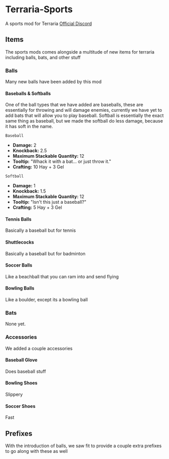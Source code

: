 # Terraria-Sports
A sports mod for Terraria
[Official Discord](https://discord.gg/qapdtQy4RU)

## Items
The sports mods comes alongside a multitude of new items for terraria including balls, bats, and other stuff

### Balls
Many new balls have been added by this mod

#### Baseballs & Softballs

One of the ball types that we have added are baseballs, these are essentially for throwing and will damage enemies, currently we have yet to add bats that will allow you to play baseball.
Softball is essentially the exact same thing as baseball, but we made the softball do less damage, because it has soft in the name.

`Baseball`
* **Damage:** 2
* **Knockback:** 2.5
* **Maximum Stackable Quantity:** 12
* **Tooltip:** "Whack it with a bat... or just throw it."
* **Crafting:** 10 Hay + 3 Gel

`Softball`
* **Damage:** 1
* **Knockback:** 1.5
* **Maximum Stackable Quantity:** 12
* **Tooltip:** "Isn't this just a baseball?"
* **Crafting:** 5 Hay + 3 Gel


#### Tennis Balls
Basically a baseball but for tennis

#### Shuttlecocks
Basically a baseball but for badminton


#### Soccer Balls
Like a beachball that you can ram into and send flying

#### Bowling Balls
Like a boulder, except its a bowling ball

### Bats
None yet.

### Accessories
We added a couple accessories

#### Baseball Glove
Does baseball stuff

#### Bowling Shoes
Slippery

#### Soccer Shoes
Fast


## Prefixes
With the introduction of balls, we saw fit to provide a couple extra prefixes to go along with these as well
